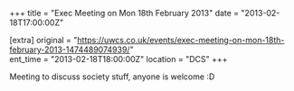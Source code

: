 +++
title = "Exec Meeting on Mon 18th February 2013"
date = "2013-02-18T17:00:00Z"

[extra]
original = "https://uwcs.co.uk/events/exec-meeting-on-mon-18th-february-2013-1474489074939/"    
ent_time = "2013-02-18T18:00:00Z"
location = "DCS"
+++

Meeting to discuss society stuff, anyone is welcome :D

